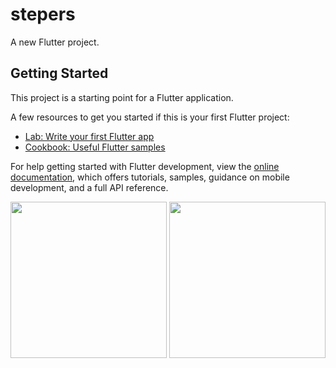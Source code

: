 # stepers

A new Flutter project.

## Getting Started

This project is a starting point for a Flutter application.

A few resources to get you started if this is your first Flutter project:

- [Lab: Write your first Flutter app](https://docs.flutter.dev/get-started/codelab)
- [Cookbook: Useful Flutter samples](https://docs.flutter.dev/cookbook)

For help getting started with Flutter development, view the
[online documentation](https://docs.flutter.dev/), which offers tutorials,
samples, guidance on mobile development, and a full API reference.

<img src="https://user-images.githubusercontent.com/118718488/229880749-57176a8d-ceb4-4778-b5a7-caa3ae5ddd6e.png" width="250px">
<img src="https://user-images.githubusercontent.com/118718488/229880875-aa255164-c140-4f6d-8062-b871dd97f5e7.mp4" width="250px">
